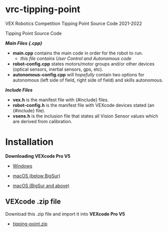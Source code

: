 # vrc-tipping-point
VEX Robotics Competition Tipping Point Source Code 2021-2022

Tipping Point Source Code

***Main Files {.cpp}***
  - **main.cpp** contains the main code in order for the robot to run.
      - *this file contains User Control and Autonomous code*
  - **robot-config.cpp** states motors/motor groups and/or other devices (optical sensors, inertial sensors, gps, etc). 
  - **autonomous-config.cpp** will *hopefully* contain two options for autonomous (left side of field, right side of field) and skills autonomous.


***Include Files***
  - **vex.h** is the manifest file with {#include} files.
  - **robot-config.h** is the manifest file with VEXcode devices stated (an {#include} file).
  - **vsens.h** is the inclusion file that states all Vision Sensor values which are derived from calibration.

# Installation
**Downloading VEXcode Pro V5**

  - [Windows](https://link.vex.com/vexcode-v5text-windows)

  - [macOS (below BigSur)](https://link.vex.com/vexcode-v5text-mac)

  - [macOS (BigSur and above)](https://link.vex.com/vexcode-v5text-mac-big-sur)

## VEXcode .zip file
Download this .zip file and import it into **VEXcode Pro V5**

  - [tipping-point.zip](https://github.com/varMichael/vrc-tipping-point/files/7938114/tipping-point.zip)
